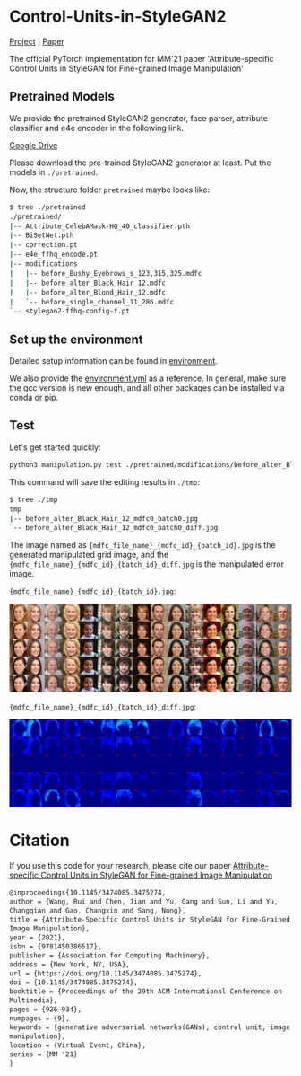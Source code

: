 # Control-Units-in-StyleGAN2

[Project](https://wrong.wang/x/Control-Units-in-StyleGAN2/) | [Paper](https://dl.acm.org/doi/10.1145/3474085.3475274)

The official PyTorch implementation for MM'21 paper 'Attribute-specific Control Units in StyleGAN for Fine-grained Image Manipulation'


## Pretrained Models

We provide the pretrained StyleGAN2 generator, face parser, attribute classifier and e4e encoder in the following link.

[Google Drive](https://drive.google.com/drive/folders/1g-ukOZ_KZXHSroLXq87jTx7iTlIinhzf?usp=sharing)

Please download the pre-trained StyleGAN2 generator at least. Put the models in `./pretrained`.

Now, the structure  folder `pretrained` maybe looks like:


```bash
$ tree ./pretrained
./pretrained/
|-- Attribute_CelebAMask-HQ_40_classifier.pth
|-- BiSetNet.pth
|-- correction.pt
|-- e4e_ffhq_encode.pt
|-- modifications
|   |-- before_Bushy_Eyebrows_s_123,315,325.mdfc
|   |-- before_alter_Black_Hair_12.mdfc
|   |-- before_alter_Blond_Hair_12.mdfc
|   `-- before_single_channel_11_286.mdfc
`-- stylegan2-ffhq-config-f.pt
```


## Set up the environment

Detailed setup information can be found in [environment](documents/environment.md).

We also provide the [environment.yml](environment.yml) as a reference. In general, make sure the gcc version is new enough, and all other packages can be installed via conda or pip.

## Test

Let's get started quickly:

```bash
python3 manipulation.py test ./pretrained/modifications/before_alter_Black_Hair_12.mdfc --max_factor 20
```

This command will save the editing results in `./tmp`:

```bash
$ tree ./tmp
tmp
|-- before_alter_Black_Hair_12_mdfc0_batch0.jpg
`-- before_alter_Black_Hair_12_mdfc0_batch0_diff.jpg
```

The image named as `{mdfc_file_name}_{mdfc_id}_{batch_id}.jpg` is the generated manipulated grid image, and the `{mdfc_file_name}_{mdfc_id}_{batch_id}_diff.jpg` is the manipulated error image.

`{mdfc_file_name}_{mdfc_id}_{batch_id}.jpg`:

![before_alter_Black_Hair_12_mdfc0_batch0.jpg](documents/images/tmp/before_alter_Black_Hair_12_mdfc0_batch0.jpg)

`{mdfc_file_name}_{mdfc_id}_{batch_id}_diff.jpg`:

![before_alter_Black_Hair_12_mdfc0_batch0_diff.jpg](documents/images/tmp/before_alter_Black_Hair_12_mdfc0_batch0_diff.jpg "{mdfc_file_name}_{mdfc_id}_{batch_id}_diff.jpg")




# Citation

If you use this code for your research, please cite our paper [Attribute-specific Control Units in StyleGAN for Fine-grained Image Manipulation
](https://dl.acm.org/doi/10.1145/3474085.3475274)

```text
@inproceedings{10.1145/3474085.3475274,
author = {Wang, Rui and Chen, Jian and Yu, Gang and Sun, Li and Yu, Changqian and Gao, Changxin and Sang, Nong},
title = {Attribute-Specific Control Units in StyleGAN for Fine-Grained Image Manipulation},
year = {2021},
isbn = {9781450386517},
publisher = {Association for Computing Machinery},
address = {New York, NY, USA},
url = {https://doi.org/10.1145/3474085.3475274},
doi = {10.1145/3474085.3475274},
booktitle = {Proceedings of the 29th ACM International Conference on Multimedia},
pages = {926–934},
numpages = {9},
keywords = {generative adversarial networks(GANs), control unit, image manipulation},
location = {Virtual Event, China},
series = {MM '21}
}

```
